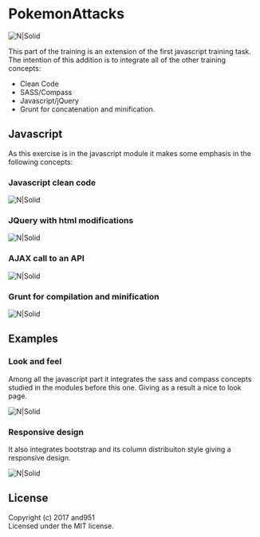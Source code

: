 # PokemonAttacks

![N|Solid](http://raw.githubusercontent.com/and951/Akurey-Trainings/master/Javascript/PokemonAttacks/img/readmeImages/AkureyPokemon.png)

This part of the training is an extension of the first javascript training task. The intention of this addition is to integrate all of the other training concepts:

- Clean Code
- SASS/Compass
- Javascript/jQuery
- Grunt for concatenation and minification.


## Javascript

As this exercise is in the javascript module it makes some emphasis in the following concepts:

### Javascript clean code

![N|Solid](http://raw.githubusercontent.com/and951/Akurey-Trainings/master/Javascript/PokemonAttacks/img/readmeImages/cleanCodePractice%20.png)

### JQuery with html modifications  

![N|Solid](http://raw.githubusercontent.com/and951/Akurey-Trainings/master/Javascript/PokemonAttacks/img/readmeImages/jqueryWithModifications.png)

### AJAX call to an API  

![N|Solid](http://raw.githubusercontent.com/and951/Akurey-Trainings/master/Javascript/PokemonAttacks/img/readmeImages/ajaxCall.png)

### Grunt for compilation and minification

![N|Solid](http://raw.githubusercontent.com/and951/Akurey-Trainings/master/Javascript/PokemonAttacks/img/readmeImages/grunt.png)


## Examples

### Look and feel

Among all the javascript part it integrates the sass and compass concepts studied in the modules before this one.  Giving as a result a nice to look page.

![N|Solid](http://raw.githubusercontent.com/and951/Akurey-Trainings/master/Javascript/PokemonAttacks/img/readmeImages/pageScreen.png)

### Responsive design

It also integrates bootstrap and its column distribuiton style giving a responsive design.

![N|Solid](http://raw.githubusercontent.com/and951/Akurey-Trainings/master/Javascript/PokemonAttacks/img/readmeImages/responsiveDesign.png)


## License
Copyright (c) 2017 and951  
Licensed under the MIT license.

